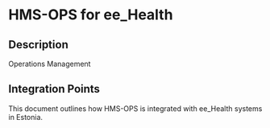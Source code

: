 # HMS-OPS for ee_Health

## Description

Operations Management

## Integration Points

This document outlines how HMS-OPS is integrated with ee_Health systems in Estonia.
